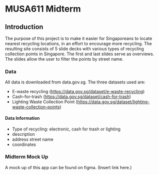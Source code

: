 # MUSA611 Midterm

## Introduction

The purpose of this project is to make it easier for Singaporeans to locate nearest recycling locations, in an effort to encourage more recycling. The resulting site consists of 5 slide decks with various types of recycling collection points in Singapore. The first and last slides serve as overviews. The slides allow the user to filter the points by street name. 


### Data

All data is downloaded from data.gov.sg.
The three datasets used are: 
- E-waste recycling (https://data.gov.sg/dataset/e-waste-recycling) 
- Cash-for-trash (https://data.gov.sg/dataset/cash-for-trash)
- Lighting Waste Collection Point (https://data.gov.sg/dataset/lighting-waste-collection-points)


#### Data Information 
- Type of recycling: electronic, cash for trash or lighting
- description 
- address street name 
- coordinates


### Midterm Mock Up

A mock up of this app can be found on figma. (Insert link here.)
